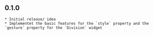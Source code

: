 ## 0.1.0
    * Initial release/ idea
    * Implementet the basic features for the `style` property and the `gesture` property for the `Division` widget